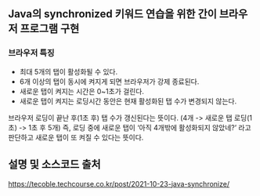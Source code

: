 ## Java의 synchronized 키워드 연습을 위한 간이 브라우저 프로그램 구현
### 브라우저 특징

* 최대 5개의 탭이 활성화될 수 있다.
* 6개 이상의 탭이 동시에 켜지게 되면 브라우저가 강제 종료된다.
* 새로운 탭이 켜지는 시간은 0~1초가 걸린다.
* 새로운 탭이 켜지는 로딩시간 동안은 현재 활성화된 탭 수가 변경되지 않는다.

브라우저 로딩이 끝난 후(1초 후) 탭 수가 갱신된다는 뜻이다. (4개 -> 새로운 탭 로딩(1초) -> 1초 후 5개)
즉, 로딩 중에 새로운 탭이 ‘아직 4개밖에 활성화되지 않았네?’ 라고 판단하고 새로운 탭이 또 켜질 수 있다는 뜻이다.

## 설명 및 소스코드 출처
https://tecoble.techcourse.co.kr/post/2021-10-23-java-synchronize/
